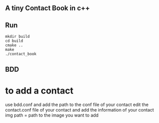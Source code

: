 ## A tiny Contact Book in c++

## Run
```
mkdir build
cd build
cmake ..
make
./contact_book
```

## BDD
# to add a contact
 use bdd.conf and add the path to the conf file of your contact
 edit the contact.conf file of your contact and add the information of your contact
   img path = path to the image you want to add